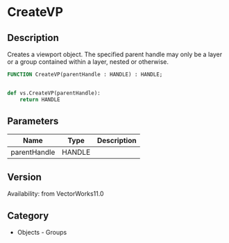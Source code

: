 # CreateVP

## Description
Creates a viewport object. The specified parent handle may only be a layer or a group contained within a layer, nested or otherwise.

```pascal
FUNCTION CreateVP(parentHandle : HANDLE) : HANDLE;
```

```python

def vs.CreateVP(parentHandle):
    return HANDLE
```

## Parameters
|Name|Type|Description|
|---|---|---|
|parentHandle|HANDLE||

## Version
Availability: from VectorWorks11.0
## Category
* Objects - Groups

